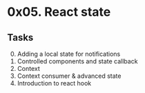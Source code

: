 # 0x05. React state


## Tasks
0. Adding a local state for notifications 
1. Controlled components and state callback 
2. Context 
3. Context consumer & advanced state 
4. Introduction to react hook 

